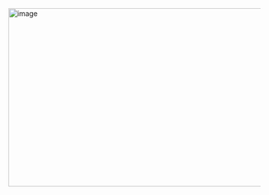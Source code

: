 <img width="1718" height="357" alt="image" src="https://github.com/user-attachments/assets/7820f230-9536-41e8-b93a-8316c0628ab2" />

<br><br>

